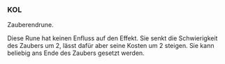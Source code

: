 ### KOL

Zauberendrune.

Diese Rune hat keinen Enfluss auf den Effekt. Sie senkt die Schwierigkeit des Zaubers um 2, lässt dafür aber seine
Kosten um 2 steigen. Sie kann beliebig ans Ende des Zaubers gesetzt werden.
